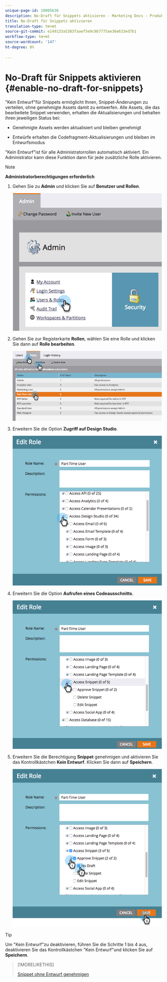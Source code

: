 ```yaml
---
unique-page-id: 10095636
description: No-Draft für Snippets aktivieren - Marketing Docs - Produktdokumentation
title: No-Draft für Snippets aktivieren
translation-type: tm+mt
source-git-commit: e149133a5383faaef5e9c9b7775ae36e633ed7b1
workflow-type: tm+mt
source-wordcount: '147'
ht-degree: 0%

---
```



# No-Draft für Snippets aktivieren {#enable-no-draft-for-snippets}

&quot;Kein Entwurf&quot;für Snippets ermöglicht Ihnen, Snippet-Änderungen zu verteilen, ohne genehmigte Assets damit zu entwerfen. Alle Assets, die das bearbeitete Snippet verwenden, erhalten die Aktualisierungen und behalten ihren jeweiligen Status bei:

* Genehmigte Assets werden aktualisiert und bleiben genehmigt

* Entwürfe erhalten die Codefragment-Aktualisierungen und bleiben im Entwurfsmodus

&quot;Kein Entwurf&quot;ist für alle Administratorrollen automatisch aktiviert. Ein Administrator kann diese Funktion dann für jede zusätzliche Rolle aktivieren.

>[!NOTE]
>
>**Administratorberechtigungen erforderlich**

1. Gehen Sie zu **Admin** und klicken Sie auf **Benutzer und Rollen**.

   ![](assets/usersandroles.png)

1. Gehen Sie zur Registerkarte **Rollen**, wählen Sie eine Rolle und klicken Sie dann auf **Rolle bearbeiten**.

   ![](assets/editrole2.png)

1. Erweitern Sie die Option **Zugriff auf Design Studio**.

   ![](assets/expanddesignstudio.png)

1. Erweitern Sie die Option **Aufrufen eines Codeausschnitts**.

   ![](assets/expandsnippet.png)

1. Erweitern Sie die Berechtigung **Snippet** genehmigen und aktivieren Sie das Kontrollkästchen **Kein Entwurf**. Klicken Sie dann auf **Speichern**.

   ![](assets/2017-06-15-10-35-04.png)

>[!TIP]
>
>Um &quot;Kein Entwurf&quot;zu deaktivieren, führen Sie die Schritte 1 bis 4 aus, deaktivieren Sie das Kontrollkästchen &quot;Kein Entwurf&quot;und klicken Sie auf **Speichern**.

>[!MORELIKETHIS]
>
>[Snippet ohne Entwurf genehmigen](../../../../product-docs/personalization/segmentation-and-snippets/snippets/approve-a-snippet-with-no-draft.md)

